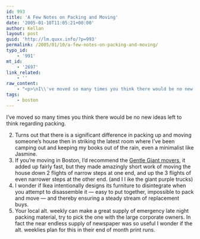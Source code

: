 ```yaml
---
id: 993
title: 'A Few Notes on Packing and Moving'
date: '2005-01-10T11:05:21+00:00'
author: Kellan
layout: post
guid: 'http://lm.quxx.info/?p=993'
permalink: /2005/01/10/a-few-notes-on-packing-and-moving/
typo_id:
    - '991'
mt_id:
    - '2697'
link_related:
    - ''
raw_content:
    - "<p>\nI\\'ve moved so many times you think there would be no new ideas left to think regarding packing.  \n\n<li> Turns out that there is a significant difference in packing up and moving someone\\'s house then in striking the latest room where I\\'ve been camping out and keeping my books out of the rain, even a minimalist like Jasmine.</li>\n\n<li> If you\\'re moving in Boston, I\\'d recommend the <a href=\\\"http://www.gentlegiant.com/\\\">Gentle Giant movers</a>, it added up fairly fast, but they made amazingly short work of moving the house down 2 flights of narrow steps at one end, and up the 3 flights of even narrower steps at the other end. (and I l ike the giant purple trucks)</li>\n\n<li> I wonder if Ikea intentionally designs its furniture to disintegrate when you attempt to disassemble it -- easy to put together, impossible to pack and move -- and thereby ensuring a steady stream of replacement buys.</li>\n\n<li>Your local alt. weekly can make a great supply of emergency late night packing material, try to pick the one with the large corporate owners.  In fact the near endless supply of newspaper was so useful I wonder if the alt. weeklies plan for this in their end of month print runs.</li>\n</ul>\n</p>"
tags:
    - boston
---
```


I’ve moved so many times you think there would be no new ideas left to think regarding packing.

2. Turns out that there is a significant difference in packing up and moving someone’s house then in striking the latest room where I’ve been camping out and keeping my books out of the rain, even a minimalist like Jasmine.
3. If you’re moving in Boston, I’d recommend the [Gentle Giant movers](http://www.gentlegiant.com/), it added up fairly fast, but they made amazingly short work of moving the house down 2 flights of narrow steps at one end, and up the 3 flights of even narrower steps at the other end. (and I l ike the giant purple trucks)
4. I wonder if Ikea intentionally designs its furniture to disintegrate when you attempt to disassemble it — easy to put together, impossible to pack and move — and thereby ensuring a steady stream of replacement buys.
5. Your local alt. weekly can make a great supply of emergency late night packing material, try to pick the one with the large corporate owners. In fact the near endless supply of newspaper was so useful I wonder if the alt. weeklies plan for this in their end of month print runs.